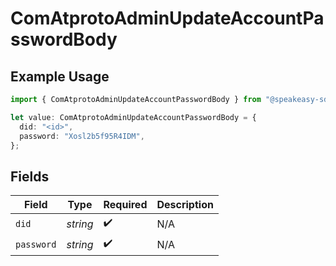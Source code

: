 # ComAtprotoAdminUpdateAccountPasswordBody

## Example Usage

```typescript
import { ComAtprotoAdminUpdateAccountPasswordBody } from "@speakeasy-sdks/bluesky/models/operations";

let value: ComAtprotoAdminUpdateAccountPasswordBody = {
  did: "<id>",
  password: "Xosl2b5f95R4IDM",
};
```

## Fields

| Field              | Type               | Required           | Description        |
| ------------------ | ------------------ | ------------------ | ------------------ |
| `did`              | *string*           | :heavy_check_mark: | N/A                |
| `password`         | *string*           | :heavy_check_mark: | N/A                |